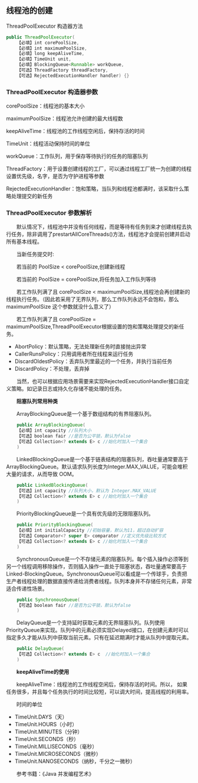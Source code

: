 ## 线程池的创建

ThreadPoolExecutor 构造器方法
```java
public ThreadPoolExecutor(
	【必填】int corePoolSize,
	【必填】int maximumPoolSize,
	【必填】long keepAliveTime,
	【必填】TimeUnit unit,
	【必填】BlockingQueue<Runnable> workQueue,
	【可选】ThreadFactory threadFactory,
	【可选】RejectedExecutionHandler handler) {}
```

### ThreadPoolExecutor 构造器参数

corePoolSize：线程池的基本大小

maximumPoolSize：线程池允许创建的最大线程数

keepAliveTime：线程池的工作线程空闲后，保持存活的时间

TimeUnit：线程活动保持时间的单位

workQueue：工作队列，用于保存等待执行的任务的阻塞队列

ThreadFactory：用于设置创建线程的工厂，可以通过线程工厂统一为创建的线程设置优先级，名字，是否为守护进程等参数  

RejectedExecutionHandler：饱和策略，当队列和线程池都满时，该采取什么策略处理提交的新任务<br/>

### ThreadPoolExecutor 参数解析
　　默认情况下，线程池中并没有任何线程，而是等待有任务到来才创建线程去执行任务，除非调用了prestartAllCoreThreads()方法，线程池才会提前创建并启动所有基本线程。

　　当新任务提交时:

　　若当前的 PoolSize < corePoolSize,创建新线程

　　若当前的 PoolSize = corePoolSize,将任务加入工作队列等待

　　若工作队列满了且 corePoolSize < maximumPoolSize,线程池会再创建新的线程执行任务。（因此若采用了无界队列，那么工作队列永远不会饱和，那么maximumPoolSize 这个参数就没什么意义了）

　　若工作队列满了且 corePoolSize = maximumPoolSize,ThreadPoolExecutor根据设置的饱和策略处理提交的新任务。

- AbortPolicy：默认策略，无法处理新任务时直接抛出异常
- CallerRunsPolicy：只用调用者所在线程来运行任务
- DiscardOldestPolicy：丢弃队列里最近的一个任务，并执行当前任务
- DiscardPolicy：不处理，丢弃掉

　　当然，也可以根据应用场景需要来实现RejectedExecutionHandler接口自定义策略。如记录日志或持久化存储不能处理的任务。

　　**阻塞队列常用种类**

　　ArrayBlockingQueue是一个基于数组结构的有界阻塞队列。
```java
    public ArrayBlockingQueue(
	【必填】int capacity //队列大小
	【可选】boolean fair //是否为公平锁，默认为false
	【可选】Collection<? extends E> c //始化时加入一个集合
	) 
```

　　LinkedBlockingQueue是一个基于链表结构的阻塞队列，吞吐量通常要高于ArrayBlockingQueue。默认请求队列长度为Integer.MAX_VALUE，可能会堆积大量的请求，从而导致 OOM。
```java
    public LinkedBlockingQueue(
	【可选】int capacity //队列大小，默认为 Integer.MAX_VALUE
	【可选】Collection<? extends E> c //始化时加入一个集合
	)
```

　　PriorityBlockingQueue是一个具有优先级的无限阻塞队列。
```java
    public PriorityBlockingQueue(
	【必填】int initialCapacity //初始容量，默认为11，超过自动扩容
	【可选】Comparator<? super E> comparator //定义优先级比较方式
	【可选】Collection<? extends E> c //始化时加入一个集合
	) 
```

　　SynchronousQueue是一个不存储元素的阻塞队列。每个插入操作必须等到另一个线程调用移除操作，否则插入操作一直处于阻塞状态，吞吐量通常要高于Linked-BlockingQueue。SynchronousQueue可以看成是一个传球手，负责把生产者线程处理的数据直接传递给消费者线程。队列本身并不存储任何元素，非常适合传递性场景。
```java
    public SynchronousQueue(
	【可选】boolean fair //是否为公平锁，默认为false
	)
```
　　DelayQueue是一个支持延时获取元素的无界阻塞队列。队列使用PriorityQueue来实现。队列中的元素必须实现Delayed接口，在创建元素时可以指定多久才能从队列中获取当前元素。只有在延迟期满时才能从队列中提取元素。
```java
    public DelayQueue(
	【可选】Collection<? extends E> c  //始化时加入一个集合
	) 
```
　　**keepAliveTime的使用**

　　keepAliveTime：线程池的工作线程空闲后，保持存活的时间。所以，
如果任务很多，并且每个任务执行的时间比较短，可以调大时间，提高线程的利用率。

　　时间的单位

- TimeUnit.DAYS（天）
- TimeUnit.HOURS（小时）
- TimeUnit.MINUTES（分钟）
- TimeUnit.SECONDS（秒）
- TimeUnit.MILLISECONDS（毫秒）
- TimeUnit.MICROSECONDS（微秒）
- TimeUnit.NANOSECONDS（纳秒，千分之一微秒）

　　参考书籍：《Java 并发编程艺术》





